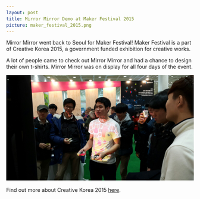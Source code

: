 ```yaml
---
layout: post
title: Mirror Mirror Demo at Maker Festival 2015
picture: maker_festival_2015.png
---
```


Mirror Mirror went back to Seoul for Maker Festival! Maker Festival is a part of Creative Korea 2015, a government funded exhibition for creative works.

A lot of people came to check out Mirror Mirror and had a chance to design their own t-shirts. Mirror Mirror was on display for all four days of the event.

![Mirror Mirror in action](/news/img/maker_festival_2015/mirror_mirror.jpg)

Find out more about Creative Korea 2015 <a href = "http://eng.creativekorea-expo.or.kr/">here</a>.
